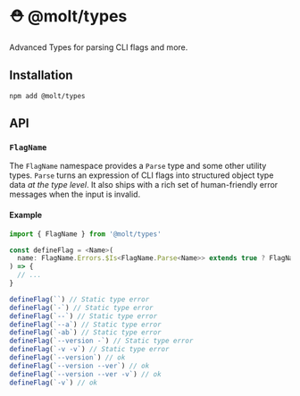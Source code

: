 # ⛑ @molt/types

Advanced Types for parsing CLI flags and more.

## Installation

```
npm add @molt/types
```

## API

### `FlagName`

The `FlagName` namespace provides a `Parse` type and some other utility types. `Parse` turns an expression of CLI flags into structured object type data _at the type level_. It also ships with a rich set of human-friendly error messages when the input is invalid.

#### Example

```ts
import { FlagName } from '@molt/types'

const defineFlag = <Name>(
  name: FlagName.Errors.$Is<FlagName.Parse<Name>> extends true ? FlagName.Parse<Name> : Name
) => {
  // ...
}

defineFlag(``) // Static type error
defineFlag(`-`) // Static type error
defineFlag(`--`) // Static type error
defineFlag(`--a`) // Static type error
defineFlag(`-ab`) // Static type error
defineFlag(`--version -`) // Static type error
defineFlag(`-v -v`) // Static type error
defineFlag(`--version`) // ok
defineFlag(`--version --ver`) // ok
defineFlag(`--version --ver -v`) // ok
defineFlag(`-v`) // ok
```

